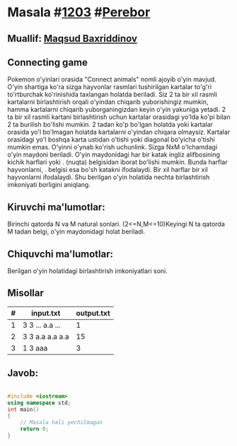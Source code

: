 
<h1>Masala #<a href="https://robocontest.uz/tasks/1203">1203</a> #<a href="https://robocontest.uz/tasks?category=8">Perebor</a></h1>
<h2> Muallif: <a href="https://robocontest.uz/profile/mbi">Maqsud Baxriddinov</a></h2>
<h2>Connecting game</h2>
<p>Pokemon o'yinlari orasida "Connect animals" nomli ajoyib o'yin mavjud. O'yin shartiga ko'ra sizga hayvonlar rasmlari tushirilgan kartalar to'g'ri to'rtburchak ko'rinishida taxlangan holatda beriladi. Siz 2 ta bir xil rasmli kartalarni birlashtirish orqali o'yindan chiqarib yuborishingiz mumkin, hamma kartalarni chiqarib yuborganingizdan keyin o'yin yakuniga yetadi. 2 ta bir xil rasmli kartani birlashtirish uchun kartalar orasidagi yo'lda ko'pi bilan 2 ta burilish bo'lishi mumkin. 2 tadan ko'p bo'lgan holatda yoki kartalar orasida yo'l bo'lmagan holatda kartalarni o'yindan chiqara olmaysiz. Kartalar orasidagi yo'l boshqa karta ustidan o'tishi yoki diagonal bo'yicha o'tishi mumkin emas. O'yinni o'ynab ko'rish uchunlink.
Sizga NxM o'lchamdagi o'yin maydoni beriladi. O'yin maydonidagi har bir katak ingliz alifbosining kichik harflari yoki . (nuqta) belgisidan iborat bo'lishi mumkin. Bunda harflar hayvonlarni, . belgisi esa bo'sh katakni ifodalaydi. Bir xil harflar bir xil hayvonlarni ifodalaydi. Shu berilgan o'yin holatida nechta birlashtirish imkoniyati borligini aniqlang.</p>
<h2>Kiruvchi ma'lumotlar:</h2>
<p>Birinchi qatorda N va M natural sonlari. (2<=N,M<=10)Keyingi N ta qatorda M tadan belgi, o'yin maydonidagi holat beriladi.</p>
<h2>Chiquvchi ma'lumotlar:</h2>
<p>Berilgan o'yin holatidagi birlashtirish imkoniyatlari soni.</p>
<h2>Misollar</h2>
<table>
    <thead>
        <tr>
            <th>#</th>
            <th>input.txt</th>
            <th>output.txt</th>
        </tr>
    </thead>
    <tbody>
            <tr>
                <td>1</td>
                <td>3 3
...
a.a
...</td>
                <td>1</td>
            </tr>
            <tr>
                <td>2</td>
                <td>3 3
a.a
a.a
a.a</td>
                <td>15</td>
            </tr>
            <tr>
                <td>3</td>
                <td>1 3
aaa</td>
                <td>3</td>
            </tr>
    </tbody>
    </table>
    
<h2>Javob:</h2>

######
```cpp
#include <iostream>
using namespace std;
int main()
{
    // Masala hali yechilmagan
    return 0;
}
```
